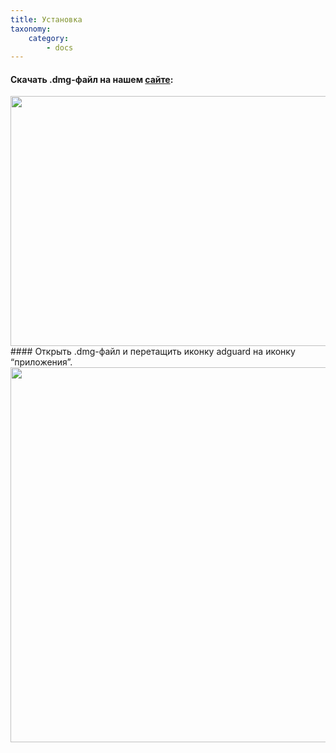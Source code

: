 ```yaml
---
title: Установка
taxonomy:
    category:
        - docs
---
```


#### Скачать .dmg-файл на нашем [сайте](https://adguard.com/en/adguard-mac/overview.html):
<img src="https://cloud.githubusercontent.com/assets/8577547/18680916/45fb1506-7f6e-11e6-868b-088defc3b042.png" width="600" height="400">
#### Открыть .dmg-файл и перетащить иконку adguard на иконку “приложения”.
<img src="https://cloud.githubusercontent.com/assets/8577547/18680946/6d4082e0-7f6e-11e6-92bf-88318e949349.png" width="600">